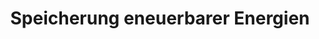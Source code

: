 ---
title:  "Speicherung eneuerbarer Energien"
decription: ""
layout: project
categories: klimawandel
permalink: /showroom/speicherung-erneuerbarer-energien
image: showroom/speicherung-erneuerbarer-energien.jpg
imageAlternativeText: ""
ext_url: https://www.youtube.com/watch?v=3p3WcmK1Il0
---